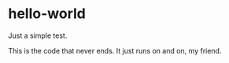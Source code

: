 # hello-world
Just a simple test.

This is the code that never ends. It just runs on and on, my friend.
